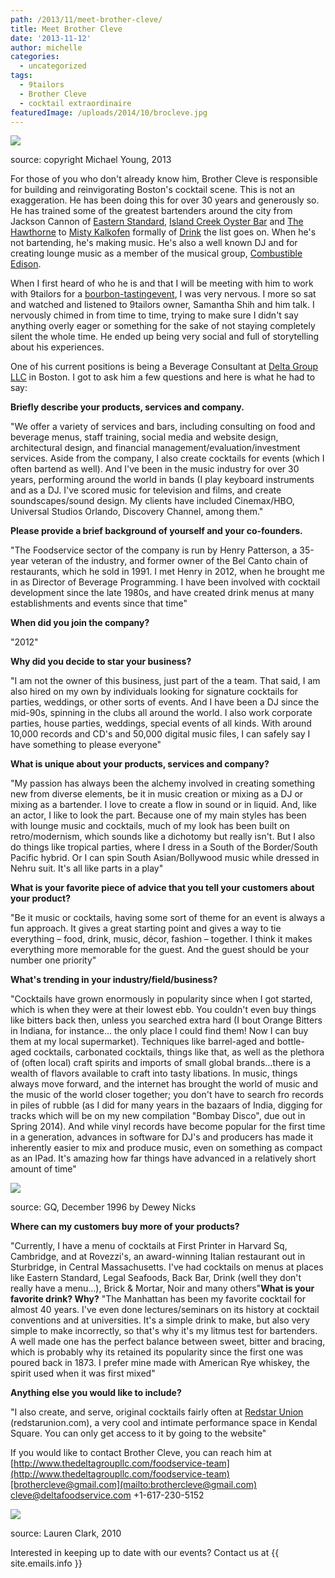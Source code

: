 ```yaml
---
path: /2013/11/meet-brother-cleve/
title: Meet Brother Cleve
date: '2013-11-12'
author: michelle
categories:
  - uncategorized
tags:
  - 9tailors
  - Brother Cleve
  - cocktail extraordinaire
featuredImage: /uploads/2014/10/brocleve.jpg
---
```



[![](http://4.bp.blogspot.com/-3b3v6t6S4Ro/UnWPkWPcrCI/AAAAAAAAAGo/6nDnVt5Cx8s/s400/Cleve-drink.jpg)](http://4.bp.blogspot.com/-3b3v6t6S4Ro/UnWPkWPcrCI/AAAAAAAAAGo/6nDnVt5Cx8s/s1600/Cleve-drink.jpg)

source: copyright Michael Young, 2013

For those of you who don't already know him, Brother Cleve is responsible for building and reinvigorating Boston's cocktail scene. This is not an exaggeration. He has been doing this for over 30 years and generously so. He has trained some of the greatest bartenders around the city from Jackson Cannon of [Eastern Standard](http://www.easternstandardboston.com/), [Island Creek Oyster Bar](http://islandcreekoysterbar.com/mobile.html) and [The Hawthorne](http://www.thehawthornebar.com/) to [Misty Kalkofen](https://twitter.com/hankyp) formally of [Drink](http://drinkfortpoint.com/) the list goes on. When he's not bartending, he's making music. He's also a well known DJ and for creating lounge music as a member of the musical group, [Combustible Edison](http://www.subpop.com/artists/combustible_edison).

When I first heard of who he is and that I will be meeting with him to work with 9tailors for a [bourbon-tastingevent](http://2013/11/bourbon-tasting-event.html), I was very nervous. I more so sat and watched and listened to 9tailors owner, Samantha Shih and him talk. I nervously chimed in from time to time, trying to make sure I didn't say anything overly eager or something for the sake of not staying completely silent the whole time. He ended up being very social and full of storytelling about his experiences.

One of his current positions is being a Beverage Consultant at [Delta Group LLC](http://www.thedeltagroupllc.com/) in Boston. I got to ask him a few questions and here is what he had to say:

**Briefly describe your products, services and company.**

"We offer a variety of services and bars, including consulting on food and beverage menus, staff training, social media and website design, architectural design, and financial management/evaluation/investment services. Aside from the company, I also create cocktails for events (which I often bartend as well). And I've been in the music industry for over 30 years, performing around the world in bands (I play keyboard instruments and as a DJ. I've scored music for television and films, and create soundscapes/sound design. My clients have included Cinemax/HBO, Universal Studios Orlando, Discovery Channel, among them."

**Please provide a brief background of yourself and your co-founders.**

"The Foodservice sector of the company is run by Henry Patterson, a 35-year veteran of the industry, and former owner of the Bel Canto chain of restaurants, which he sold in 1991. I met Henry in 2012, when he brought me in as Director of Beverage Programming. I have been involved with cocktail development since the late 1980s, and have created drink menus at many establishments and events since that time"

**When did you join the company?**

"2012"

**Why did you decide to star your business?**

"I am not the owner of this business, just part of the a team. That said, I am also hired on my own by individuals looking for signature cocktails for parties, weddings, or other sorts of events. And I have been a DJ since the mid-90s, spinning in the clubs all around the world. I also work corporate parties, house parties, weddings, special events of all kinds. With around 10,000 records and CD's and 50,000 digital music files, I can safely say I have something to please everyone"

**What is unique about your products, services and company?**

"My passion has always been the alchemy involved in creating something new from diverse elements, be it in music creation or mixing as a DJ or mixing as a bartender. I love to create a flow in sound or in liquid. And, like an actor, I like to look the part. Because one of my main styles has been with lounge music and cocktails, much of my look has been built on retro/modernism, which sounds like a dichotomy but really isn't. But I also do things like tropical parties, where I dress in a South of the Border/South Pacific hybrid. Or I can spin South Asian/Bollywood music while dressed in Nehru suit. It's all like parts in a play"

**What is your favorite piece of advice that you tell your customers about your product?**

"Be it music or cocktails, having some sort of theme for an event is always a fun approach. It gives a great starting point and gives a way to tie everything – food, drink, music, décor, fashion – together. I think it makes everything more memorable for the guest. And the guest should be your number one priority"

**What's trending in your industry/field/business?**

"Cocktails have grown enormously in popularity since when I got started, which is when they were at their lowest ebb. You couldn't even buy things like bitters back then, unless you searched extra hard (I bout Orange Bitters in Indiana, for instance… the only place I could find them! Now I can buy them at my local supermarket). Techniques like barrel-aged and bottle-aged cocktails, carbonated cocktails, things like that, as well as the plethora of (often local) craft spirits and imports of small global brands…there is a wealth of flavors available to craft into tasty libations. In music, things always move forward, and the internet has brought the world of music and the music of the world closer together; you don't have to search fro records in piles of rubble (as I did for many years in the bazaars of India, digging for tracks which will be on my new compilation "Bombay Disco", due out in Spring 2014). And while vinyl records have become popular for the first time in a generation, advances in software for DJ's and producers has made it inherently easier to mix and produce music, even on something as compact as an IPad. It's amazing how far things have advanced in a relatively short amount of time"

[![](http://2.bp.blogspot.com/-2GscrvCAzKA/UnWPxLPYgMI/AAAAAAAAAGw/kXTzevdKIts/s400/Combustible+Edison+1.jpeg)](http://2.bp.blogspot.com/-2GscrvCAzKA/UnWPxLPYgMI/AAAAAAAAAGw/kXTzevdKIts/s1600/Combustible+Edison+1.jpeg)

source: GQ, December 1996 by Dewey Nicks

**Where can my customers buy more of your products?**

"Currently, I have a menu of cocktails at First Printer in Harvard Sq, Cambridge, and at Rovezzi's, an award-winning Italian restaurant out in Sturbridge, in Central Massachusetts. I've had cocktails on menus at places like Eastern Standard, Legal Seafoods, Back Bar, Drink (well they don't really have a menu…), Brick & Mortar, Noir and many others"**What is your favorite drink? Why?**
 "The Manhattan has been my favorite cocktail for almost 40 years. I've even done lectures/seminars on its history at cocktail conventions and at universities. It's a simple drink to make, but also very simple to make incorrectly, so that's why it's my litmus test for bartenders. A well made one has the perfect balance between sweet, bitter and bracing, which is probably why its retained its popularity since the first one was poured back in 1873. I prefer mine made with American Rye whiskey, the spirit used when it was first mixed"

**Anything else you would like to include?**

"I also create, and serve, original cocktails fairly often at [Redstar Union](http://redstarunion.com/) (redstarunion.com), a very cool and intimate performance space in Kendal Square. You can only get access to it by going to the website"

If you would like to contact Brother Cleve, you can reach him at [http://www.thedeltagroupllc.com/foodservice-team](http://www.thedeltagroupllc.com/foodservice-team)[brothercleve@gmail.com](mailto:brothercleve@gmail.com) [cleve@deltafoodservice.com](mailto:cleve@deltafoodservice.com) +1-617-230-5152

[![](http://2.bp.blogspot.com/-IJjzmWIVaEY/UnWP-s_0VQI/AAAAAAAAAG8/3Kl-FW7gu3s/s400/BC.jpg)](http://2.bp.blogspot.com/-IJjzmWIVaEY/UnWP-s_0VQI/AAAAAAAAAG8/3Kl-FW7gu3s/s1600/BC.jpg)

source: Lauren Clark, 2010

Interested in keeping up to date with our events? Contact us at {{ site.emails.info }}